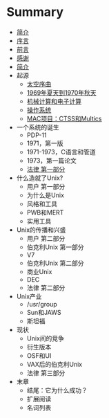 # Summary

* [简介](README.md)
* [序言](Series_Foreword.md)
* [前言](Preface.md)
* [感谢](Acknowledgements.md)
* [简介](Introduction.md)
* 起源
    * [太空序曲](1-Genesis/Prelude_to_Space.md)
    * [1969年夏天到1970年秋天](1-Genesis/Summer_1969-Fall_1970.md)
    * [机械计算和电子计算](1-Genesis/Calculating_and_Computing.md)
    * [操作系统](1-Genesis/Operating_System.md)
    * [MAC项目：CTSS和Multics](1-Genesis/Project_MAC_CTSS_and_Multics.md)
* 一个系统的诞生
    * PDP-11
    * 1971，第一版
    * 1971-1973，C语言和管道
    * 1973，第一篇论文
    * [法律 第一部分](2-Birth_of_a_System/The_Law_Part_I.md)
* 什么造就了Unix?
    * 用户 第一部分
    * 为什么是Unix
    * 风格和工具
    * PWB和MERT
    * 实用工具
* Unix的传播和兴盛
    * 用户 第二部分
    * 伯克利Unix 第一部分
    * V7
    * 伯克利Unix 第二部分
    * 商业Unix
    * DEC
    * 法律 第二部分
* Unix产业
    * \/usr\/group
    * Sun和JAWS
    * 斯坦福
* 现状
    * Unix间的竞争
    * 衍生版本
    * OSF和UI
    * VAX后的伯克利Unix
    * 法律 第三部分
* 末章
    * 结尾：它为什么成功？
    * 扩展阅读
    * 名词列表

